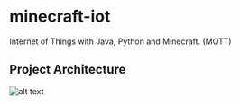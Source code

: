 # minecraft-iot
Internet of Things with Java, Python and Minecraft. (MQTT) 

## Project Architecture

![alt text](https://i.ibb.co/Qp7zXmM/Internet-das-Coisas-1.png)

